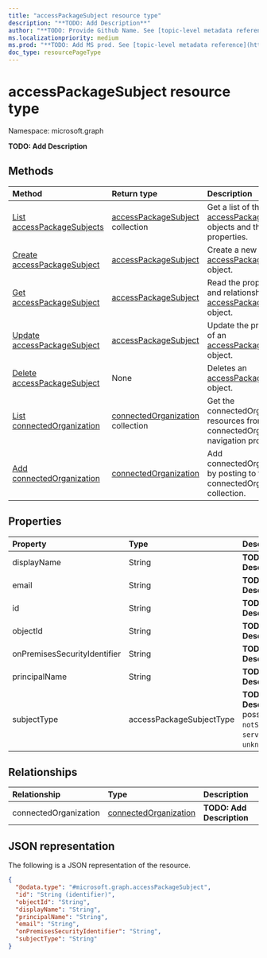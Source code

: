 ```yaml
---
title: "accessPackageSubject resource type"
description: "**TODO: Add Description**"
author: "**TODO: Provide Github Name. See [topic-level metadata reference](https://msgo.azurewebsites.net/add/document/guidelines/metadata.html#topic-level-metadata)**"
ms.localizationpriority: medium
ms.prod: "**TODO: Add MS prod. See [topic-level metadata reference](https://msgo.azurewebsites.net/add/document/guidelines/metadata.html#topic-level-metadata)**"
doc_type: resourcePageType
---
```


# accessPackageSubject resource type

Namespace: microsoft.graph



**TODO: Add Description**

## Methods
|Method|Return type|Description|
|:---|:---|:---|
|[List accessPackageSubjects](../api/accesspackagesubject-list.md)|[accessPackageSubject](../resources/accesspackagesubject.md) collection|Get a list of the [accessPackageSubject](../resources/accesspackagesubject.md) objects and their properties.|
|[Create accessPackageSubject](../api/accesspackageassignment-post-target.md)|[accessPackageSubject](../resources/accesspackagesubject.md)|Create a new [accessPackageSubject](../resources/accesspackagesubject.md) object.|
|[Get accessPackageSubject](../api/accesspackagesubject-get.md)|[accessPackageSubject](../resources/accesspackagesubject.md)|Read the properties and relationships of an [accessPackageSubject](../resources/accesspackagesubject.md) object.|
|[Update accessPackageSubject](../api/accesspackagesubject-update.md)|[accessPackageSubject](../resources/accesspackagesubject.md)|Update the properties of an [accessPackageSubject](../resources/accesspackagesubject.md) object.|
|[Delete accessPackageSubject](../api/accesspackagesubject-delete.md)|None|Deletes an [accessPackageSubject](../resources/accesspackagesubject.md) object.|
|[List connectedOrganization](../api/accesspackagesubject-list-connectedorganization.md)|[connectedOrganization](../resources/connectedorganization.md) collection|Get the connectedOrganization resources from the connectedOrganization navigation property.|
|[Add connectedOrganization](../api/accesspackagesubject-post-connectedorganization.md)|[connectedOrganization](../resources/connectedorganization.md)|Add connectedOrganization by posting to the connectedOrganization collection.|

## Properties
|Property|Type|Description|
|:---|:---|:---|
|displayName|String|**TODO: Add Description**|
|email|String|**TODO: Add Description**|
|id|String|**TODO: Add Description**|
|objectId|String|**TODO: Add Description**|
|onPremisesSecurityIdentifier|String|**TODO: Add Description**|
|principalName|String|**TODO: Add Description**|
|subjectType|accessPackageSubjectType|**TODO: Add Description**. The possible values are: `notSpecified`, `user`, `servicePrincipal`, `unknownFutureValue`.|

## Relationships
|Relationship|Type|Description|
|:---|:---|:---|
|connectedOrganization|[connectedOrganization](../resources/connectedorganization.md)|**TODO: Add Description**|

## JSON representation
The following is a JSON representation of the resource.
<!-- {
  "blockType": "resource",
  "keyProperty": "id",
  "@odata.type": "microsoft.graph.accessPackageSubject",
  "openType": false
}
-->
``` json
{
  "@odata.type": "#microsoft.graph.accessPackageSubject",
  "id": "String (identifier)",
  "objectId": "String",
  "displayName": "String",
  "principalName": "String",
  "email": "String",
  "onPremisesSecurityIdentifier": "String",
  "subjectType": "String"
}
```

